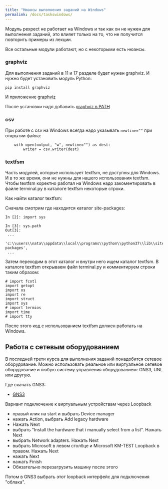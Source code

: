 ```yaml
---
title: "Нюансы выполнения заданий на Windows"
permalink: /docs/taskswindows/
---
```


Модуль pexpect не работает на Windows и так как он не нужен для выполнения заданий,
это влияет только на то, что не получится повторить примеры из лекции.

Все остальные модули работают, но с некоторыми есть нюансы.

### graphviz

Для выполнения заданий в 11 и 17 разделе будет нужен graphviz.
И нужно будет установить модуль Python:
```
pip install graphviz
```

И приложение [graphviz](https://graphviz.gitlab.io/_pages/Download/Download_windows.html)

После установки надо добавить [graphviz в PATH](https://bobswift.atlassian.net/wiki/spaces/GVIZ/pages/131924165/Graphviz+installation)

### csv

При работе с csv на Windows всегда надо указывать `newline=""` при открытии файла:
```
    with open(output, "w", newline="") as dest:
        writer = csv.writer(dest)
```

### textfsm

Часть модулей, которые использует textfsm, не доступны для Windows.
И в то же время, они не нужны для нашего использования textfsm. 
Чтобы textfsm коректно работал на Windows надо закоментировать
в файле terminal.py в каталоге textfsm некоторые строки.

Как найти каталог textfsm:

Сначала смотрим где находится каталог site-packages:
```
In [2]: import sys

In [3]: sys.path
Out[3]:
 ...
 'c:\\users\\nata\\appdata\\local\\programs\\python\\python37\\lib\\site-packages',
 ...
```

Затем переходим в этот каталог и внутри него ищем каталог textfsm.
В каталоге textfsm открываем файл terminal.py и комментируем строки таким образом:
```
# import fcntl
import getopt
import os
import re
import struct
import sys
# import termios
import time
# import tty
```

После этого код с использованием textfsm должен работать на Windows.

## Работа с сетевым оборудованием

В последней трети курса для выполнения заданий понадобится сетевое оборудование.
Можно использовать реальное или виртуальное сетевое оборудование и любую систему
управления оборудованием: GNS3, UNL или другую.

Где скачать GNS3:

* [GNS3](https://github.com/GNS3/gns3-gui/releases)

Вариант подключение к виртуальным устройствам через Loopback

* правый клик на start и выбрать Device manager
* нажать Action, выбрать Add legacy hardware
* Нажать Next
* выбрать "Install the hardware that i manually select from a list". Нажать Next
* выбрать Network adapters. Нажать Next
* выбрать Microsoft в левом столбце и Microsoft KM-TEST Loopback в правом. Нажать Next
* нажать Next
* нажать Finish
* Обязательно перезагрузить машину после этого

Потом в GNS3 выбрать этот loopback интерфейс для подключения "облака".

